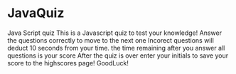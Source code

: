 # JavaQuiz
Java Script quiz
This is a Javascript quiz to test your knowledge!
Answer the questions correctly to move to the next one
Incorect questions will deduct 10 seconds from your time. the time remaining after you answer all questions is your score 
After the quiz is over enter your initials to save your score to the highscores page!
GoodLuck!


